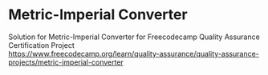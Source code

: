 # Metric-Imperial Converter

Solution for Metric-Imperial Converter for Freecodecamp Quality Assurance Certification Project  
https://www.freecodecamp.org/learn/quality-assurance/quality-assurance-projects/metric-imperial-converter
